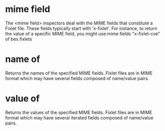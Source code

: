 # mime field

The &lt;mime field&gt; inspectors deal with the MIME fields that constitute a Fixlet file. These fields typically start with &#39;x-fixlet&#39;. For instance, to return the value of a specific MIME field, you might use:mime fields &quot;x-fixlet-cve&quot; of bes fixlets

# name of <mime field>

Returns the names of the specified MIME fields. Fixlet files are in MIME format which may have several fields composed of name/value pairs.

# value of <mime field>

Returns the values of the specified MIME fields. Fixlet files are in MIME format which may have several iterated fields composed of name/value pairs.
